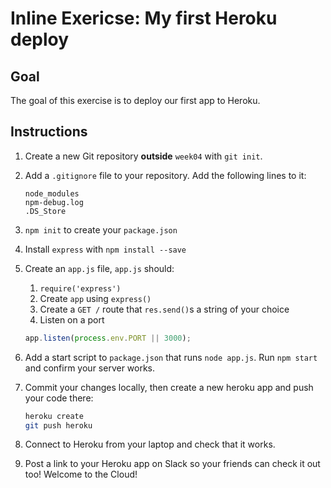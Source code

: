 # Inline Exericse: My first Heroku deploy

## Goal

The goal of this exercise is to deploy our first app to Heroku.

## Instructions

1. Create a new Git repository **outside** `week04` with `git init`.
1. Add a `.gitignore` file to your repository. Add the following lines to
   it:

    ```
    node_modules
    npm-debug.log
    .DS_Store
    ```

1. `npm init` to create your `package.json`
1. Install `express` with `npm install --save`
1. Create an `app.js` file, `app.js` should:
    1. `require('express')`
    1. Create `app` using `express()`
    1. Create a `GET /` route that `res.send()`s a string of your choice
    1. Listen on a port

    ```javascript
    app.listen(process.env.PORT || 3000);
    ```

1. Add a start script to `package.json` that runs `node app.js`.
   Run `npm start` and confirm your server works.
1. Commit your changes locally, then create a new heroku app and push your code there:

    ```bash
    heroku create
    git push heroku
    ```

1. Connect to Heroku from your laptop and check that it works.
1. Post a link to your Heroku app on Slack so your friends can check it out too! Welcome to the Cloud!

